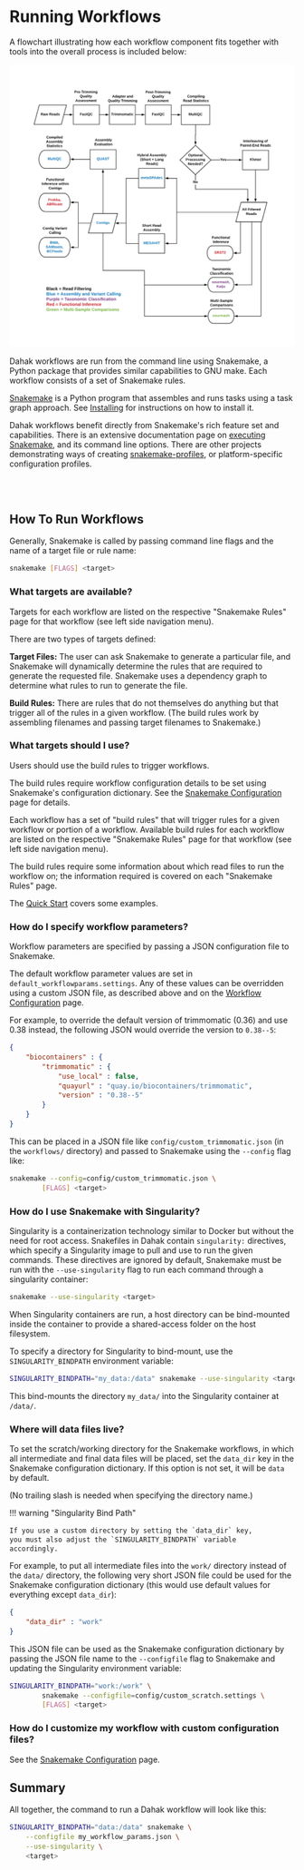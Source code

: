 # Running Workflows

A flowchart illustrating how each workflow component fits 
together with tools into the overall process is included below:

![workflow flowchart](img/WorkflowFlowchartOriginal.png)

Dahak workflows are run from the command line using Snakemake, a Python package
that provides similar capabilities to GNU make. Each workflow consists of a set
of Snakemake rules.

[Snakemake](https://snakemake.readthedocs.io/) is a Python program that assembles and
runs tasks using a task graph approach. See [Installing](installing.md) for
instructions on how to install it. 

Dahak workflows benefit directly from Snakemake's rich feature set and capabilities.
There is an extensive documentation page on [executing Snakemake](https://snakemake.readthedocs.io/en/stable/executable.html),
and its command line options. There are other projects demonstrating ways of creating 
[snakemake-profiles](https://github.com/snakemake-profiles/doc), or platform-specific
configuration profiles.

<br />
<br />

## How To Run Workflows

Generally, Snakemake is called by passing command line flags and the name of a
target file or rule name:

```bash
snakemake [FLAGS] <target>
```

### What targets are available?

Targets for each workflow are listed on the respective 
"Snakemake Rules" page for that workflow (see left side navigation menu).

There are two types of targets defined:

**Target Files:** The user can ask Snakemake to generate a particular file, and
Snakemake will dynamically determine the rules that are required to generate the
requested file. Snakemake uses a dependency graph to determine what rules to run
to generate the file.

**Build Rules:** There are rules that do not themselves do anything but that
trigger all of the rules in a given workflow. (The build rules work by
assembling filenames and passing target filenames to Snakemake.)


### What targets should I use?

Users should use the build rules to trigger workflows.

The build rules require workflow configuration details to be
set using Snakemake's configuration dictionary. See the
[Snakemake Configuration](config.md) page for details.

Each workflow has a set of "build rules" that will trigger
rules for a given workflow or portion of a workflow. Available
build rules for each workflow are listed on the respective 
"Snakemake Rules" page for that workflow (see left side navigation menu).

The build rules require some information about which read files
to run the workflow on; the information required is covered on
each "Snakemake Rules" page.

The [Quick Start](quickstart.md) covers some examples.


### How do I specify workflow parameters?

Workflow parameters are specified by passing a JSON configuration file to
Snakemake.


The default workflow parameter values are set in `default_workflowparams.settings`.
Any of these values can be overridden using a custom JSON file, as described
above and on the [Workflow Configuration](config.md) page. 

For example, to override the default version of trimmomatic (0.36) and use 0.38
instead, the following JSON would override the version to `0.38--5`:

```json
{
    "biocontainers" : {
        "trimmomatic" : {
            "use_local" : false,
            "quayurl" : "quay.io/biocontainers/trimmomatic",
            "version" : "0.38--5"
        }
    }
}
```

This can be placed in a JSON file like `config/custom_trimmomatic.json` (in
the `workflows/` directory) and passed to Snakemake using the `--config` flag like:

```bash
snakemake --config=config/custom_trimmomatic.json \
        [FLAGS] <target>
```


### How do I use Snakemake with Singularity?  

Singularity is a containerization technology similar to Docker but without the
need for root access. Snakefiles in Dahak contain `singularity:` directives,
which specify a Singularity image to pull and use to run the given commands.
These directives are ignored by default, Snakemake must be run with the
`--use-singularity` flag to run each command through a singularity container:

```bash
snakemake --use-singularity <target>
```

When Singularity containers are run, a host directory can be bind-mounted
inside the container to provide a shared-access folder on the host filesystem.

To specify a directory for Singularity to bind-mount, use the
`SINGULARITY_BINDPATH` environment variable:

```bash
SINGULARITY_BINDPATH="my_data:/data" snakemake --use-singularity <target>
```

This bind-mounts the directory `my_data/` into the Singularity container at `/data/`.


### Where will data files live?

To set the scratch/working directory for the Snakemake workflows, 
in which all intermediate and final data files will be placed, 
set the `data_dir` key in the Snakemake configuration dictionary. 
If this option is not set, it will be `data` by default.

(No trailing slash is needed when specifying the directory name.)

!!! warning "Singularity Bind Path"

    If you use a custom directory by setting the `data_dir` key,
    you must also adjust the `SINGULARITY_BINDPATH` variable
    accordingly.

For example, to put all intermediate files into the `work/` directory
instead of the `data/` directory, the following very short JSON file
could be used for the Snakemake configuration dictionary (this would 
use default values for everything except `data_dir`):

```json
{
    "data_dir" : "work"
}
```

This JSON file can be used as the Snakemake configuration dictionary
by passing the JSON file name to the `--configfile` flag to Snakemake
and updating the Singularity environment variable:

```bash
SINGULARITY_BINDPATH="work:/work" \
        snakemake --configfile=config/custom_scratch.settings \
        [FLAGS] <target>
```


### How do I customize my workflow with custom configuration files?

See the [Snakemake Configuration](config.md) page.


## Summary

All together, the command to run a Dahak workflow will 
look like this:

```bash
SINGULARITY_BINDPATH="data:/data" snakemake \
    --configfile my_workflow_params.json \
    --use-singularity \
    <target>
``` 
